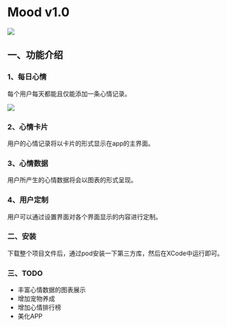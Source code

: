 # Mood v1.0
![](http://olrdynjoh.bkt.clouddn.com/icon-83.5@2x.png)

## 一、功能介绍

### 1、每日心情

每个用户每天都能且仅能添加一条心情记录。

![](http://olrdynjoh.bkt.clouddn.com/IMG_208412.PNG)

### 2、心情卡片

用户的心情记录将以卡片的形式显示在app的主界面。



### 3、心情数据

用户所产生的心情数据将会以图表的形式呈现。



### 4、用户定制

用户可以通过设置界面对各个界面显示的内容进行定制。



### 二、安装

下载整个项目文件后，通过pod安装一下第三方库，然后在XCode中运行即可。



### 三、TODO

- 丰富心情数据的图表展示
- 增加宠物养成
- 增加心情排行榜
- 美化APP












